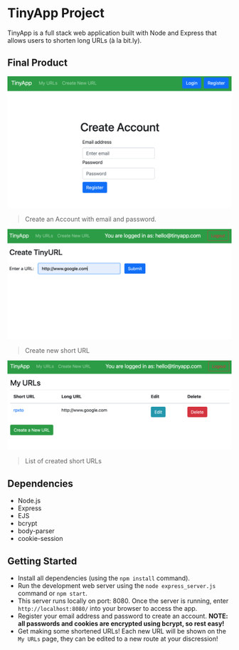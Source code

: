 # TinyApp Project

TinyApp is a full stack web application built with Node and Express that allows users to shorten long URLs (à la bit.ly).

## Final Product

!["create account"](/docs/create_account.png)
>Create an Account with email and password.

!["New URL"](/docs/newURl.png)
>Create new short URL

!["User URLs"](/docs/userURLs.png)
>List of created short URLs

## Dependencies

- Node.js
- Express
- EJS
- bcrypt
- body-parser
- cookie-session


## Getting Started

- Install all dependencies (using the `npm install` command).
- Run the development web server using the `node express_server.js` command or `npm start`.
- This server runs locally on port: 8080. Once the server is running, enter `http://localhost:8080/` into your browser to access the app.
- Register your email address and password to create an account. **NOTE: all passwords and cookies are encrypted using bcrypt, so rest easy!**
- Get making some shortened URLs! Each new URL will be shown on the  `My URLs` page, they can be edited to a new route at your discression! 